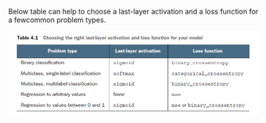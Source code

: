 Below table can help to choose a last-layer activation and a loss function for a fewcommon problem types.

![Alt text](https://github.com/Avinav09/Deep-Learning-Practice/blob/main/activation_choice.png?raw=true)
